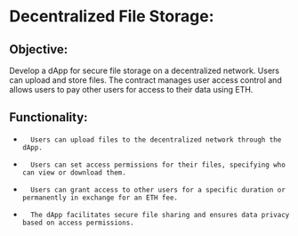 # Decentralized File Storage:

## Objective: 
Develop a dApp for secure file storage on a decentralized network. Users can upload and store files. The contract manages user access control and allows users to pay other users for access to their data using ETH.

## Functionality:

-       Users can upload files to the decentralized network through the dApp.

-       Users can set access permissions for their files, specifying who can view or download them.

-       Users can grant access to other users for a specific duration or permanently in exchange for an ETH fee.

-       The dApp facilitates secure file sharing and ensures data privacy based on access permissions.
